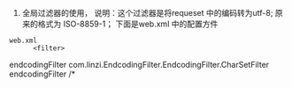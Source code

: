 1.   全局过滤器的使用，
	说明：这个过滤器是将requeset 中的编码转为utf-8;
	原来的格式为 ISO-8859-1；
	下面是web.xml 中的配置方件
	
	web.xml
		  <filter>
  <filter-name>endcodingFilter</filter-name>
  <filter-class>com.linzi.EndcodingFilter.EndcodingFilter.CharSetFilter</filter-class>
  </filter>
  <filter-mapping>
  <filter-name>
  endcodingFilter
  </filter-name>
  <url-pattern>/*</url-pattern>
  </filter-mapping>